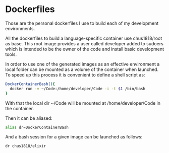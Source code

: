 Dockerfiles
===========

Those are the personal dockerfiles I use to build each of my development environments. 

All the dockerfiles to build a language-specific container use chus1818/root as base. This root image provides a user called developer added to sudoers which is intended to be the owner of the code and install basic development tools.

In order to use one of the generated images as an effective environment a local folder can be mounted as a volume of the container when launched. To speed up this process it is convenient to define a shell script as:

```bash
DockerContainerBash(){
  docker run -v ~/Code:/home/developer/Code -i -t $1 /bin/bash
}
```

With that the local dir ~/Code will be mounted at /home/developer/Code in the container.

Then it can be aliased:

```bash
alias dr=DockerContainerBash
```

And a bash session for a given image can be launched as follows:

```bash
dr chus1818/elixir
```
